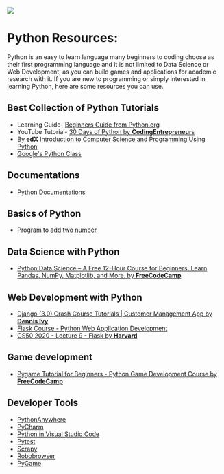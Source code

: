 [<img src="https://www.python.org/static/community_logos/python-logo-master-v3-TM.png" align="center">](https://www.python.org/)

# Python Resources:

Python is an easy to learn language many beginners to coding choose as their first programming language and it is not limited to Data Science or Web Development, as you can build games and applications for academic research with it. If you are new to programming or simply interested in learning Python, here are some resources you can use.

## Best Collection of Python Tutorials

-   Learning Guide- [Beginners Guide from Python.org](https://wiki.python.org/moin/BeginnersGuide)
-   YouTube Tutorial- [30 Days of Python by **CodingEntrepreneur**s](https://youtube.com/playlist?list=PLEsfXFp6DpzQjDBvhNy5YbaBx9j-ZsUe6)
-   By **edX** [Introduction to Computer Science and Programming Using Python](https://www.edx.org/course/introduction-to-computer-science-and-programming-7)
-   [Google's Python Class](https://developers.google.com/edu/python/)

## Documentations

-   [Python Documentations](https://www.python.org/doc/)

## Basics of Python

-   [Program to add two number](./addTwo.py)

## Data Science with Python

-   [Python Data Science – A Free 12-Hour Course for Beginners. Learn Pandas, NumPy, Matplotlib, and More. by **FreeCodeCamp**](https://www.freecodecamp.org/news/python-data-science-course-matplotlib-pandas-numpy/)

## Web Development with Python

-   [Django (3.0) Crash Course Tutorials | Customer Management App by **Dennis Ivy**](https://youtube.com/playlist?list=PL-51WBLyFTg2vW-_6XBoUpE7vpmoR3ztO)
-   [Flask Course - Python Web Application Development](https://youtu.be/Qr4QMBUPxWo)
-   [CS50 2020 - Lecture 9 - Flask by **Harvard**](https://youtu.be/x_c8pTW8ZUc)

## Game development

-   [Pygame Tutorial for Beginners - Python Game Development Course by **FreeCodeCamp**](https://youtu.be/FfWpgLFMI7w)

## Developer Tools

-   [PythonAnywhere](https://www.pythonanywhere.com/)
-   [PyCharm](http://www.jetbrains.com/pycharm/)
-   [Python in Visual Studio Code](https://code.visualstudio.com/docs/languages/python)
-   [Pytest](http://pytest.org/latest/)
-   [Scrapy](http://scrapy.org/)
-   [Robobrowser](http://robobrowser.readthedocs.org/en/latest/)
-   [PyGame](http://pygame.org/news.html)
